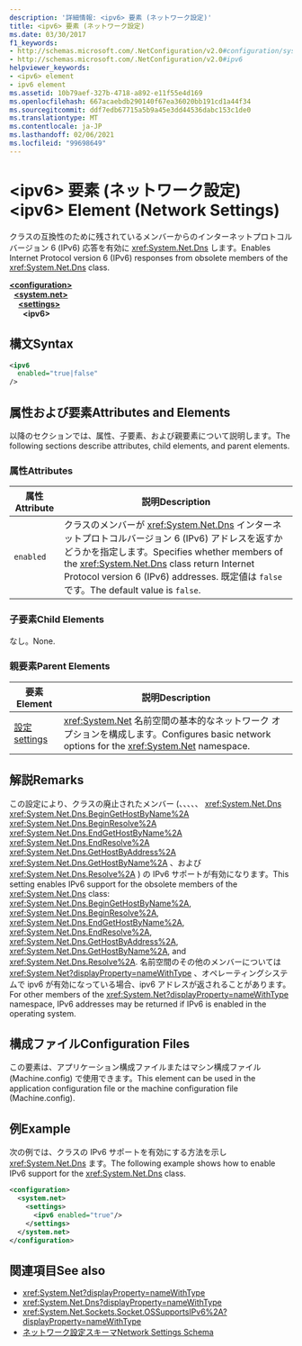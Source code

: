 ```yaml
---
description: '詳細情報: <ipv6> 要素 (ネットワーク設定)'
title: <ipv6> 要素 (ネットワーク設定)
ms.date: 03/30/2017
f1_keywords:
- http://schemas.microsoft.com/.NetConfiguration/v2.0#configuration/system.net/settings/ipv6
- http://schemas.microsoft.com/.NetConfiguration/v2.0#ipv6
helpviewer_keywords:
- <ipv6> element
- ipv6 element
ms.assetid: 10b79aef-327b-4718-a892-e11f55e4d169
ms.openlocfilehash: 667acaebdb290140f67ea36020bb191cd1a44f34
ms.sourcegitcommit: ddf7edb67715a5b9a45e3dd44536dabc153c1de0
ms.translationtype: MT
ms.contentlocale: ja-JP
ms.lasthandoff: 02/06/2021
ms.locfileid: "99698649"
---
```

# <a name="ipv6-element-network-settings"></a><span data-ttu-id="eb5bf-103">\<ipv6> 要素 (ネットワーク設定)</span><span class="sxs-lookup"><span data-stu-id="eb5bf-103">\<ipv6> Element (Network Settings)</span></span>

<span data-ttu-id="eb5bf-104">クラスの互換性のために残されているメンバーからのインターネットプロトコルバージョン 6 (IPv6) 応答を有効に <xref:System.Net.Dns> します。</span><span class="sxs-lookup"><span data-stu-id="eb5bf-104">Enables Internet Protocol version 6 (IPv6) responses from obsolete members of the <xref:System.Net.Dns> class.</span></span>  

[**\<configuration>**](../configuration-element.md)\
&nbsp;&nbsp;[**\<system.net>**](system-net-element-network-settings.md)\
&nbsp;&nbsp;&nbsp;&nbsp;[**\<settings>**](settings-element-network-settings.md)\
&nbsp;&nbsp;&nbsp;&nbsp;&nbsp;&nbsp;**\<ipv6>**

## <a name="syntax"></a><span data-ttu-id="eb5bf-105">構文</span><span class="sxs-lookup"><span data-stu-id="eb5bf-105">Syntax</span></span>  
  
```xml  
<ipv6  
  enabled="true|false"  
/>  
```  
  
## <a name="attributes-and-elements"></a><span data-ttu-id="eb5bf-106">属性および要素</span><span class="sxs-lookup"><span data-stu-id="eb5bf-106">Attributes and Elements</span></span>  

 <span data-ttu-id="eb5bf-107">以降のセクションでは、属性、子要素、および親要素について説明します。</span><span class="sxs-lookup"><span data-stu-id="eb5bf-107">The following sections describe attributes, child elements, and parent elements.</span></span>  
  
### <a name="attributes"></a><span data-ttu-id="eb5bf-108">属性</span><span class="sxs-lookup"><span data-stu-id="eb5bf-108">Attributes</span></span>  
  
|<span data-ttu-id="eb5bf-109">**属性**</span><span class="sxs-lookup"><span data-stu-id="eb5bf-109">**Attribute**</span></span>|<span data-ttu-id="eb5bf-110">**説明**</span><span class="sxs-lookup"><span data-stu-id="eb5bf-110">**Description**</span></span>|  
|-------------------|---------------------|  
|`enabled`|<span data-ttu-id="eb5bf-111">クラスのメンバーが <xref:System.Net.Dns> インターネットプロトコルバージョン 6 (IPv6) アドレスを返すかどうかを指定します。</span><span class="sxs-lookup"><span data-stu-id="eb5bf-111">Specifies whether members of the <xref:System.Net.Dns> class return Internet Protocol version 6 (IPv6) addresses.</span></span> <span data-ttu-id="eb5bf-112">既定値は `false` です。</span><span class="sxs-lookup"><span data-stu-id="eb5bf-112">The default value is `false`.</span></span>|  
  
### <a name="child-elements"></a><span data-ttu-id="eb5bf-113">子要素</span><span class="sxs-lookup"><span data-stu-id="eb5bf-113">Child Elements</span></span>  

 <span data-ttu-id="eb5bf-114">なし。</span><span class="sxs-lookup"><span data-stu-id="eb5bf-114">None.</span></span>  
  
### <a name="parent-elements"></a><span data-ttu-id="eb5bf-115">親要素</span><span class="sxs-lookup"><span data-stu-id="eb5bf-115">Parent Elements</span></span>  
  
|<span data-ttu-id="eb5bf-116">**要素**</span><span class="sxs-lookup"><span data-stu-id="eb5bf-116">**Element**</span></span>|<span data-ttu-id="eb5bf-117">**説明**</span><span class="sxs-lookup"><span data-stu-id="eb5bf-117">**Description**</span></span>|  
|-----------------|---------------------|  
|[<span data-ttu-id="eb5bf-118">設定</span><span class="sxs-lookup"><span data-stu-id="eb5bf-118">settings</span></span>](settings-element-network-settings.md)|<span data-ttu-id="eb5bf-119"><xref:System.Net> 名前空間の基本的なネットワーク オプションを構成します。</span><span class="sxs-lookup"><span data-stu-id="eb5bf-119">Configures basic network options for the <xref:System.Net> namespace.</span></span>|  
  
## <a name="remarks"></a><span data-ttu-id="eb5bf-120">解説</span><span class="sxs-lookup"><span data-stu-id="eb5bf-120">Remarks</span></span>  

 <span data-ttu-id="eb5bf-121">この設定により、クラスの廃止されたメンバー (、、、、、 <xref:System.Net.Dns> <xref:System.Net.Dns.BeginGetHostByName%2A> <xref:System.Net.Dns.BeginResolve%2A> <xref:System.Net.Dns.EndGetHostByName%2A> <xref:System.Net.Dns.EndResolve%2A> <xref:System.Net.Dns.GetHostByAddress%2A> <xref:System.Net.Dns.GetHostByName%2A> 、および <xref:System.Net.Dns.Resolve%2A> ) の IPv6 サポートが有効になります。</span><span class="sxs-lookup"><span data-stu-id="eb5bf-121">This setting enables IPv6 support for the obsolete members of the <xref:System.Net.Dns> class: <xref:System.Net.Dns.BeginGetHostByName%2A>, <xref:System.Net.Dns.BeginResolve%2A>, <xref:System.Net.Dns.EndGetHostByName%2A>, <xref:System.Net.Dns.EndResolve%2A>, <xref:System.Net.Dns.GetHostByAddress%2A>, <xref:System.Net.Dns.GetHostByName%2A>, and <xref:System.Net.Dns.Resolve%2A>.</span></span> <span data-ttu-id="eb5bf-122">名前空間のその他のメンバーについては <xref:System.Net?displayProperty=nameWithType> 、オペレーティングシステムで ipv6 が有効になっている場合、ipv6 アドレスが返されることがあります。</span><span class="sxs-lookup"><span data-stu-id="eb5bf-122">For other members of the <xref:System.Net?displayProperty=nameWithType> namespace, IPv6 addresses may be returned if IPv6 is enabled in the operating system.</span></span>  
  
## <a name="configuration-files"></a><span data-ttu-id="eb5bf-123">構成ファイル</span><span class="sxs-lookup"><span data-stu-id="eb5bf-123">Configuration Files</span></span>  

 <span data-ttu-id="eb5bf-124">この要素は、アプリケーション構成ファイルまたはマシン構成ファイル (Machine.config) で使用できます。</span><span class="sxs-lookup"><span data-stu-id="eb5bf-124">This element can be used in the application configuration file or the machine configuration file (Machine.config).</span></span>  
  
## <a name="example"></a><span data-ttu-id="eb5bf-125">例</span><span class="sxs-lookup"><span data-stu-id="eb5bf-125">Example</span></span>  

 <span data-ttu-id="eb5bf-126">次の例では、クラスの IPv6 サポートを有効にする方法を示し <xref:System.Net.Dns> ます。</span><span class="sxs-lookup"><span data-stu-id="eb5bf-126">The following example shows how to enable IPv6 support for the <xref:System.Net.Dns> class.</span></span>  
  
```xml  
<configuration>  
  <system.net>  
    <settings>  
      <ipv6 enabled="true"/>  
    </settings>  
  </system.net>  
</configuration>  
```  
  
## <a name="see-also"></a><span data-ttu-id="eb5bf-127">関連項目</span><span class="sxs-lookup"><span data-stu-id="eb5bf-127">See also</span></span>

- <xref:System.Net?displayProperty=nameWithType>
- <xref:System.Net.Dns?displayProperty=nameWithType>
- <xref:System.Net.Sockets.Socket.OSSupportsIPv6%2A?displayProperty=nameWithType>
- [<span data-ttu-id="eb5bf-128">ネットワーク設定スキーマ</span><span class="sxs-lookup"><span data-stu-id="eb5bf-128">Network Settings Schema</span></span>](index.md)
